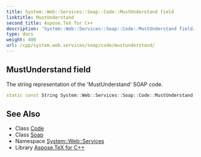 ```yaml
---
title: System::Web::Services::Soap::Code::MustUnderstand field
linktitle: MustUnderstand
second_title: Aspose.TeX for C++
description: 'System::Web::Services::Soap::Code::MustUnderstand field. The string representation of the ''MustUnderstand'' SOAP code in C++.'
type: docs
weight: 400
url: /cpp/system.web.services/soap/code/mustunderstand/
---
```

## MustUnderstand field


The string representation of the 'MustUnderstand' SOAP code.

```cpp
static const String System::Web::Services::Soap::Code::MustUnderstand
```

## See Also

* Class [Code](../)
* Class [Soap](../../)
* Namespace [System::Web::Services](../../../)
* Library [Aspose.TeX for C++](../../../../)
